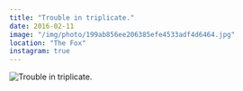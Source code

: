```yaml
---
title: "Trouble in triplicate."
date: 2016-02-11
image: "/img/photo/199ab856ee206385efe4533adf4d6464.jpg"
location: "The Fox"
instagram: true
---
```


![Trouble in triplicate.](/img/photo/199ab856ee206385efe4533adf4d6464.jpg)
